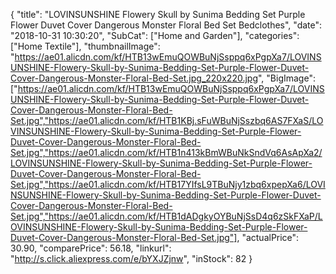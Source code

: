 {
	"title": "LOVINSUNSHINE Flowery Skull by Sunima Bedding Set Purple Flower Duvet Cover Dangerous Monster Floral Bed Set  Bedclothes",
	"date": "2018-10-31 10:30:20",
	"SubCat": ["Home and Garden"],
	"categories": ["Home Textile"],
	"thumbnailImage": "https://ae01.alicdn.com/kf/HTB13wEmuQOWBuNjSsppq6xPgpXa7/LOVINSUNSHINE-Flowery-Skull-by-Sunima-Bedding-Set-Purple-Flower-Duvet-Cover-Dangerous-Monster-Floral-Bed-Set.jpg_220x220.jpg",
	"BigImage": ["https://ae01.alicdn.com/kf/HTB13wEmuQOWBuNjSsppq6xPgpXa7/LOVINSUNSHINE-Flowery-Skull-by-Sunima-Bedding-Set-Purple-Flower-Duvet-Cover-Dangerous-Monster-Floral-Bed-Set.jpg","https://ae01.alicdn.com/kf/HTB1KBj.sFuWBuNjSszbq6AS7FXaS/LOVINSUNSHINE-Flowery-Skull-by-Sunima-Bedding-Set-Purple-Flower-Duvet-Cover-Dangerous-Monster-Floral-Bed-Set.jpg","https://ae01.alicdn.com/kf/HTB1n413kBmWBuNkSndVq6AsApXa2/LOVINSUNSHINE-Flowery-Skull-by-Sunima-Bedding-Set-Purple-Flower-Duvet-Cover-Dangerous-Monster-Floral-Bed-Set.jpg","https://ae01.alicdn.com/kf/HTB17YIfsL9TBuNjy1zbq6xpepXa6/LOVINSUNSHINE-Flowery-Skull-by-Sunima-Bedding-Set-Purple-Flower-Duvet-Cover-Dangerous-Monster-Floral-Bed-Set.jpg","https://ae01.alicdn.com/kf/HTB1dADgkyOYBuNjSsD4q6zSkFXaP/LOVINSUNSHINE-Flowery-Skull-by-Sunima-Bedding-Set-Purple-Flower-Duvet-Cover-Dangerous-Monster-Floral-Bed-Set.jpg"],
	"actualPrice": 30.90,
	"comparePrice": 56.18,
	"linkurl": "http://s.click.aliexpress.com/e/bYXJZjnw",
	"inStock": 82
}

